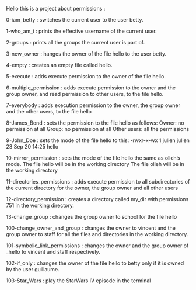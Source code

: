 Hello this is a project about permissions :

0-iam_betty : switches the current user to the user betty.

1-who_am_i : prints the effective username of the current user.

2-groups : prints all the groups the current user is part of.

3-new_owner : hanges the owner of the file hello to the user betty.

4-empty : creates an empty file called hello.

5-execute : adds execute permission to the owner of the file hello.

6-multiple_permission : adds execute permission to the owner and the group owner, and read permission to other users, to the file hello.

7-everybody : adds execution permission to the owner, the group owner and the other users, to the file hello

8-James_Bond :  sets the permission to the file hello as follows:
Owner: no permission at all
Group: no permission at all
Other users: all the permissions

9-John_Doe : sets the mode of the file hello to this:
-rwxr-x-wx 1 julien julien 23 Sep 20 14:25 hello

10-mirror_permission : sets the mode of the file hello the same as olleh’s mode.
The file hello will be in the working directory
The file olleh will be in the working directory

11-directories_permissions : adds execute permission to all subdirectories of the current directory for the owner, the group owner and all other users

12-directory_permission : creates a directory called my_dir with permissions 751 in the working directory.

13-change_group : changes the group owner to school for the file hello 

100-change_owner_and_group : changes the owner to vincent and the group owner to staff for all the files and directories in the working directory.

101-symbolic_link_permissions : changes the owner and the group owner of _hello to vincent and staff respectively.

102-if_only : changes the owner of the file hello to betty only if it is owned by the user guillaume.

103-Star_Wars : play the StarWars IV episode in the terminal











